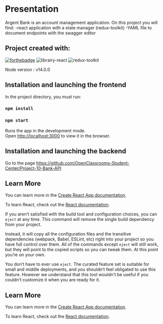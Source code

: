 # Presentation

Argent Bank is an account management application. On this project you will find: 
-react application with a state manager (redux-toolkit)
-YAML file to document endpoints with the swagger editor

## Project created with:

[![forthebadge](https://forthebadge.com/images/badges/made-with-typescript.svg)](https://forthebadge.com)
![librairy-react](https://user-images.githubusercontent.com/66798720/192504809-c9103119-f809-4b46-a0da-9dafc020260f.svg)
![redux-toolkit](https://user-images.githubusercontent.com/66798720/196624218-2c86193b-a158-4765-96a7-ecd850351564.svg)

Node version : v14.0.0


## Installation and launching the frontend

In the project directory, you must run:

### `npm install`

### `npm start`

Runs the app in the development mode.\
Open [http://localhost:3000](http://localhost:3000) to view it in the browser.

## Installation and launching the backend

Go to the page https://github.com/OpenClassrooms-Student-Center/Project-10-Bank-API

## Learn More

You can learn more in the [Create React App documentation](https://facebook.github.io/create-react-app/docs/getting-started).

To learn React, check out the [React documentation](https://reactjs.org/).

If you aren’t satisfied with the build tool and configuration choices, you can `eject` at any time. This command will remove the single build dependency from your project.

Instead, it will copy all the configuration files and the transitive dependencies (webpack, Babel, ESLint, etc) right into your project so you have full control over them. All of the commands except `eject` will still work, but they will point to the copied scripts so you can tweak them. At this point you’re on your own.

You don’t have to ever use `eject`. The curated feature set is suitable for small and middle deployments, and you shouldn’t feel obligated to use this feature. However we understand that this tool wouldn’t be useful if you couldn’t customize it when you are ready for it.

## Learn More

You can learn more in the [Create React App documentation](https://facebook.github.io/create-react-app/docs/getting-started).

To learn React, check out the [React documentation](https://reactjs.org/).

